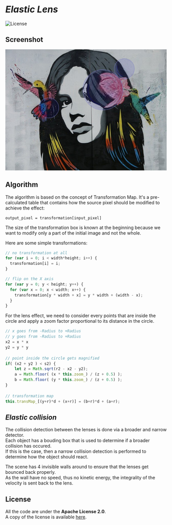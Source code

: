 # *Elastic Lens*

![License](https://img.shields.io/badge/license-Apache--2.0-blue.svg?style=flat-square)

## **Screenshot**

![screenshot](../../images/screenshot/ts-lens.screenshot.png)


## **Algorithm**

The algorithm is based on the concept of Transformation Map. It's a pre-calculated table that contains how the source pixel 
should be modified to achieve the effect:

```
output_pixel = transformation[input_pixel]
```

The size of the transformation box is known at the beginning because we want to modify only a part of the initial image and 
not the whole.

Here are some simple transformations:

``` javascript
// no transformation at all
for (var i = 0; i < width*height; i++) {
  transformation[i] = i;
}
```

``` javascript
// flip on the X axis
for (var y = 0; y < height; y++) {
  for (var x = 0; x < width; x++) {
    transformation[y * width + x] = y * width + (width - x);
  }
}
```

For the lens effect, we need to consider every points that are inside the circle and apply a zoom factor proportional to its distance in the circle.

``` javascript
// x goes from -Radius to +Radius
// y goes from -Radius to +Radius
x2 = x * x
y2 = y * y

// point inside the circle gets magnified
if( (x2 + y2 ) < s2) {
    let z = Math.sqrt(r2 - x2 - y2);
    a = Math.floor( (x * this.zoom_) / (z + 0.5) );
    b = Math.floor( (y * this.zoom_) / (z + 0.5) );
}

// transformation map
this.transMap_[(y+r)*d + (x+r)] = (b+r)*d + (a+r);
```

## *Elastic collision*

The collision detection between the lenses is done via a broader and narrow detector.  
Each object has a bouding box that is used to determine if a broader collision has occured.  
If this is the case, then a narrow collision detection is performed to determine how the object should react.

The scene has 4 invisible walls around to ensure that the lenses get bounced back properly.  
As the wall have no speed, thus no kinetic energy, the integrality of the velocity is sent back to the lens.

## **License**

All the code are under the **Apache License 2.0**.  
A copy of the license is available [here](https://choosealicense.com/licenses/apache-2.0/).
